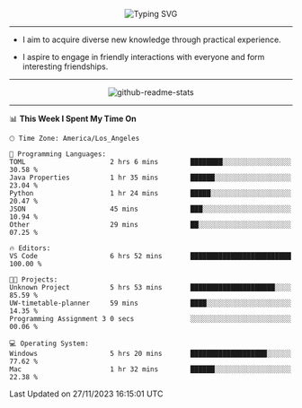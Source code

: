 <p align="center">
  <img src="https://readme-typing-svg.demolab.com?font=Fira+Code&weight=500&size=32&duration=2500&pause=1600&center=true&vCenter=true&random=false&width=1024&height=64&lines=Hi+there+%F0%9F%91%8B;I'm+delighted+you+could+make+it+here+%F0%9F%8E%89;I'm+Harry%2C+a+college+student+still+finding+my+way" alt="Typing SVG" />
</p>


---


- I aim to acquire diverse new knowledge through practical experience.

- I aspire to engage in friendly interactions with everyone and form interesting friendships.


---


<p align="center">
  <img src="https://github-readme-stats.vercel.app/api?username=Harry-Jing&show_icons=true" alt="github-readme-stats"/>
</p>


---

<!--START_SECTION:waka-->
📊 **This Week I Spent My Time On** 

```text
🕑︎ Time Zone: America/Los_Angeles

💬 Programming Languages: 
TOML                     2 hrs 6 mins        ████████░░░░░░░░░░░░░░░░░   30.58 % 
Java Properties          1 hr 35 mins        ██████░░░░░░░░░░░░░░░░░░░   23.04 % 
Python                   1 hr 24 mins        █████░░░░░░░░░░░░░░░░░░░░   20.47 % 
JSON                     45 mins             ███░░░░░░░░░░░░░░░░░░░░░░   10.94 % 
Other                    29 mins             ██░░░░░░░░░░░░░░░░░░░░░░░   07.25 % 

🔥 Editors: 
VS Code                  6 hrs 52 mins       █████████████████████████   100.00 % 

🐱‍💻 Projects: 
Unknown Project          5 hrs 53 mins       █████████████████████░░░░   85.59 % 
UW-timetable-planner     59 mins             ████░░░░░░░░░░░░░░░░░░░░░   14.35 % 
Programming Assignment 3 0 secs              ░░░░░░░░░░░░░░░░░░░░░░░░░   00.06 % 

💻 Operating System: 
Windows                  5 hrs 20 mins       ███████████████████░░░░░░   77.62 % 
Mac                      1 hr 32 mins        ██████░░░░░░░░░░░░░░░░░░░   22.38 % 
```


 Last Updated on 27/11/2023 16:15:01 UTC
<!--END_SECTION:waka-->
